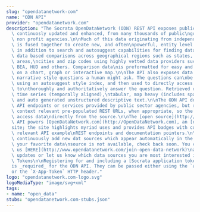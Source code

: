 ```yaml
---
slug: "opendatanetwork-com"
name: "ODN API"
provider: "opendatanetwork.com"
description: "The Socrata OpenDataNetwork (ODN) REST API exposes public data, often\
  \ continuosly updated and enhanced, from many thousands of public\ngovernment and\
  \ non profit agencies.\n\nMuch of this data originating from independent sources\
  \ is fused together to create new, and often\npowerful, entity level data. The API,\
  \ in addition to search and autosuggest capabilities for finding datasets,\nenables\
  \ data based comparisons across geographical regions such as states, counties, metropolitan\
  \ areas,\ncities and zip codes using highly vetted data providers such as US Census,\
  \ BEA, HUD and others. Comparison data\nis preformatted for easy and efficient display\
  \ on a chart, graph or interactive map.\n\nThe API also exposes data organized by\
  \ narrative style questions a human might ask. The questions can\nbe rapidly found\
  \ using an autosuggest style index, and then used to directly access all data needed\
  \ to\nthoroughly and authoritatively answer the question. Retrieved data includes\
  \ time series (temporally aligned),\ntabular, map heavy (includes spatial boundaries),\
  \ and auto generated unstructured descriptive text.\n\nThe ODN API does not duplicate\
  \ API endpoints or services provided by public sector agencies, but rather,\nreturns\
  \ context relevant pre-populated REST URLs, when appropriate, so the caller can\
  \ access data\ndirectly from the source.\n\nThe [open source](http://github.com/socrata/odn-backend)\
  \ API powers [OpenDataNetwork.com](http://OpenDataNetwork.com), an [open source](http://github.com/socrata/opendatanetwork.com)\n\
  site; the site highlights myriad uses and provides API badges with contextually\
  \ relevant API example\nREST endpoints and documentation pointers.\n\nFinally, we\
  \ continuously add new dat sources which appear automatically in the API, so if\
  \ your favorite data\nsource is not available, check back soon. You can also join\
  \ us [HERE](http://www.opendatanetwork.com/join-open-data-network)\nand receive\
  \ updates or let us know which data sources you are most interested in.\n\n## App\
  \ Tokens\n\nRegistering for and including a [Socrata application token](https://dev.socrata.com/docs/app-tokens.html)\n\
  is _required_ for the ODN API. They can be passed either using the `app_token` parameter\n\
  or the `X-App-Token` HTTP header."
logo: "opendatanetwork.com-logo.svg"
logoMediaType: "image/svg+xml"
tags:
- name: "open_data"
stubs: "opendatanetwork.com-stubs.json"
---
```


